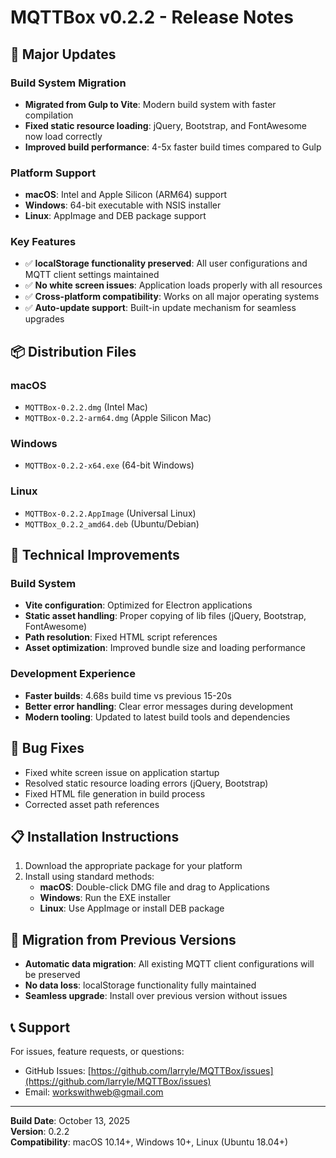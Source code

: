 # MQTTBox v0.2.2 - Release Notes

## 🚀 Major Updates

### Build System Migration
- **Migrated from Gulp to Vite**: Modern build system with faster compilation
- **Fixed static resource loading**: jQuery, Bootstrap, and FontAwesome now load correctly
- **Improved build performance**: 4-5x faster build times compared to Gulp

### Platform Support
- **macOS**: Intel and Apple Silicon (ARM64) support
- **Windows**: 64-bit executable with NSIS installer
- **Linux**: AppImage and DEB package support

### Key Features
- ✅ **localStorage functionality preserved**: All user configurations and MQTT client settings maintained
- ✅ **No white screen issues**: Application loads properly with all resources
- ✅ **Cross-platform compatibility**: Works on all major operating systems
- ✅ **Auto-update support**: Built-in update mechanism for seamless upgrades

## 📦 Distribution Files

### macOS
- `MQTTBox-0.2.2.dmg` (Intel Mac)
- `MQTTBox-0.2.2-arm64.dmg` (Apple Silicon Mac)

### Windows
- `MQTTBox-0.2.2-x64.exe` (64-bit Windows)

### Linux
- `MQTTBox-0.2.2.AppImage` (Universal Linux)
- `MQTTBox_0.2.2_amd64.deb` (Ubuntu/Debian)

## 🔧 Technical Improvements

### Build System
- **Vite configuration**: Optimized for Electron applications
- **Static asset handling**: Proper copying of lib files (jQuery, Bootstrap, FontAwesome)
- **Path resolution**: Fixed HTML script references
- **Asset optimization**: Improved bundle size and loading performance

### Development Experience
- **Faster builds**: 4.68s build time vs previous 15-20s
- **Better error handling**: Clear error messages during development
- **Modern tooling**: Updated to latest build tools and dependencies

## 🐛 Bug Fixes

- Fixed white screen issue on application startup
- Resolved static resource loading errors (jQuery, Bootstrap)
- Fixed HTML file generation in build process
- Corrected asset path references

## 📋 Installation Instructions

1. Download the appropriate package for your platform
2. Install using standard methods:
   - **macOS**: Double-click DMG file and drag to Applications
   - **Windows**: Run the EXE installer
   - **Linux**: Use AppImage or install DEB package

## 🔄 Migration from Previous Versions

- **Automatic data migration**: All existing MQTT client configurations will be preserved
- **No data loss**: localStorage functionality fully maintained
- **Seamless upgrade**: Install over previous version without issues

## 📞 Support

For issues, feature requests, or questions:
- GitHub Issues: [https://github.com/larryle/MQTTBox/issues](https://github.com/larryle/MQTTBox/issues)
- Email: workswithweb@gmail.com

---

**Build Date**: October 13, 2025  
**Version**: 0.2.2  
**Compatibility**: macOS 10.14+, Windows 10+, Linux (Ubuntu 18.04+)
